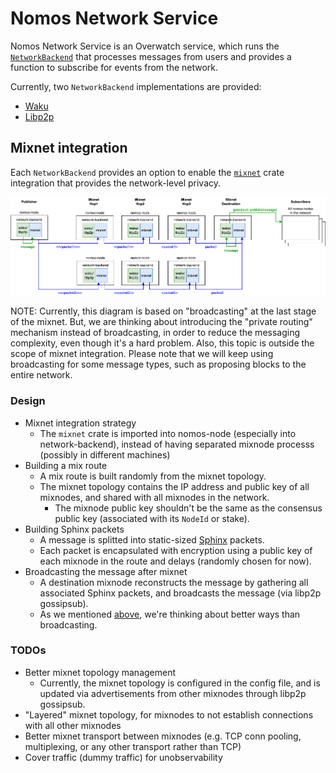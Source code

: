 # Nomos Network Service

Nomos Network Service is an Overwatch service, which runs the [`NetworkBackend`](./src/backends/mod.rs)
that processes messages from users and provides a function to subscribe for events from the network.

Currently, two `NetworkBackend` implementations are provided:
- [Waku](./src/backends/waku.rs)
- [Libp2p](./src/backends/libp2p.rs)


## Mixnet integration

Each `NetworkBackend` provides an option to enable the [`mixnet`](../../mixnet/) crate integration that provides the network-level privacy.

![](./docs/mixnet.drawio.png)

NOTE: Currently, this diagram is based on "broadcasting" at the last stage of the mixnet.
But, we are thinking about introducing the "private routing" mechanism instead of broadcasting,
in order to reduce the messaging complexity, even though it's a hard problem.
Also, this topic is outside the scope of mixnet integration.
Please note that we will keep using broadcasting for some message types, such as proposing blocks to the entire network.


### Design

- Mixnet integration strategy
  - The `mixnet` crate is imported into nomos-node (especially into network-backend), instead of having separated mixnode processs (possibly in different machines)
- Building a mix route
  - A mix route is built randomly from the mixnet topology.
  - The mixnet topology contains the IP address and public key of all mixnodes, and shared with all mixnodes in the network.
    - The mixnode public key shouldn't be the same as the consensus public key (associated with its `NodeId` or stake).
- Building Sphinx packets
  - A message is splitted into static-sized [Sphinx](https://cypherpunks.ca/~iang/pubs/Sphinx_Oakland09.pdf) packets.
  - Each packet is encapsulated with encryption using a public key of each mixnode in the route and delays (randomly chosen for now).
- Broadcasting the message after mixnet
  - A destination mixnode reconstructs the message by gathering all associated Sphinx packets, and broadcasts the message (via libp2p gossipsub).
  - As we mentioned [above](#mixnet-integration), we're thinking about better ways than broadcasting.


### TODOs

- Better mixnet topology management
    - Currently, the mixnet topology is configured in the config file, and is updated via advertisements from other mixnodes through libp2p gossipsub.
- "Layered" mixnet topology, for mixnodes to not establish connections with all other mixnodes
- Better mixnet transport between mixnodes (e.g. TCP conn pooling, multiplexing, or any other transport rather than TCP)
- Cover traffic (dummy traffic) for unobservability
